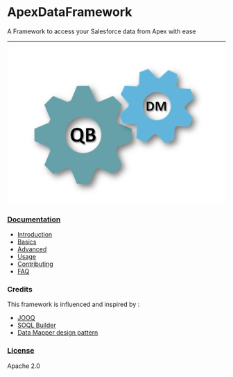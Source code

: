 # ApexDataFramework

A Framework to access your Salesforce data from Apex with ease

-----

![overview](/docs/assets/overview.PNG)

### [Documentation](/docs/README.md)
* [Introduction](/docs/INTRO.md)
* [Basics](/docs/basics/README.md)
* [Advanced](/docs/advanced/README.md)
* [Usage](/docs/USAGE.md)
* [Contributing](/docs/CONTRIBUTE.md)
* [FAQ](/docs/FAQ.md)

### Credits
This framework is influenced and inspired by :

* [JOOQ](http://www.jooq.org/)
* [SOQL Builder](http://apex-commons.github.io/query/soql-builder/)
* [Data Mapper design pattern](http://richard.jp.leguen.ca/tutoring/soen343-f2010/tutorials/implementing-data-mapper/)

### [License](LICENSE)

Apache 2.0
